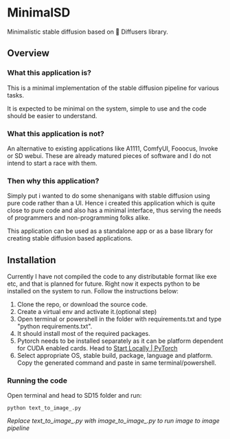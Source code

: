 # MinimalSD
Minimalistic stable diffusion based on 🤗 Diffusers library.

## Overview
### What this application is?
This is a minimal implementation of the stable diffusion pipeline for various tasks.

It is expected to be minimal on the system, simple to use and the code should be easier to understand.

### What this application is not?

An alternative to existing applications like A1111, ComfyUI, Fooocus, Invoke or SD webui. These are already matured pieces of software and I do not intend to start a race with them.

### Then why this application?

Simply put i wanted to do some shenanigans with stable diffusion using pure code rather than a UI. Hence i created this application which is quite close to pure code and also has a minimal interface, thus serving the needs of programmers and non-programming folks alike. 

This  application can be used as a standalone app or as a base library for creating stable diffusion based applications.

## Installation

Currently I have not compiled the code to any distributable format like exe etc, and that is planned for future. Right now it expects python to be installed on the system to run. Follow the instructions below:
1. Clone the repo, or download the source code.
2. Create a virtual env and activate it.(optional step)
3. Open terminal or powershell in the folder with requirements.txt and type "python requirements.txt".
4. It should install most of the required packages.
5. Pytorch needs to be installed separately as it can be platform dependent for CUDA enabled cards. Head to [Start Locally | PyTorch](https://pytorch.org/get-started/locally/) 
6. Select appropriate OS, stable build, package, language and platform. Copy the generated command and paste in same terminal/powershell.

### Running the code
Open terminal and head to SD15 folder and run:
```commandline
python text_to_image_.py
```
*Replace text_to_image_.py with image_to_image_.py to run image to image pipeline*